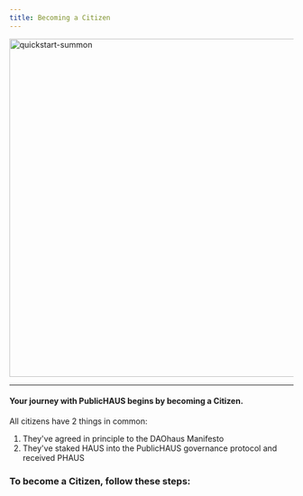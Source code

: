 ```yaml
---
title: Becoming a Citizen
---
```


<img src="/img/JoinPublicHaus_light.png" alt="quickstart-summon" width="600" />

---

#### Your journey with PublicHAUS begins by becoming a Citizen.

All citizens have 2 things in common:

1. They've agreed in principle to the DAOhaus Manifesto
1. They've staked HAUS into the PublicHAUS governance protocol and received PHAUS

### To become a Citizen, follow these steps:
